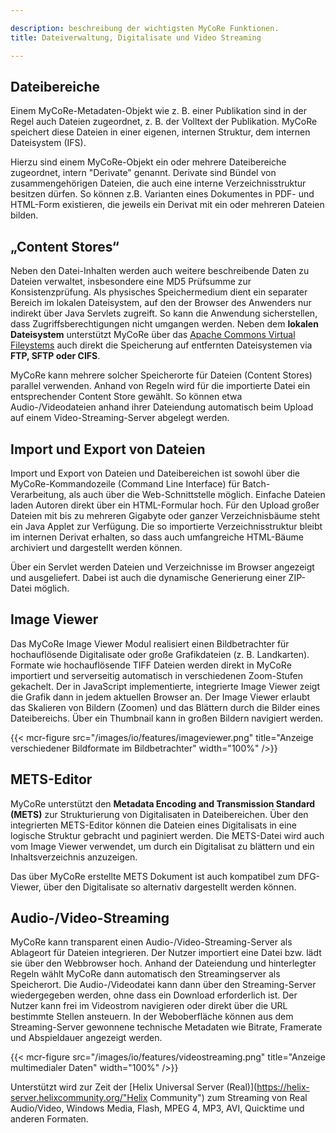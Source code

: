 ```yaml
---

description: beschreibung der wichtigsten MyCoRe Funktionen.
title: Dateiverwaltung, Digitalisate und Video Streaming

---
```


## Dateibereiche

Einem MyCoRe-Metadaten-Objekt wie z. B. einer Publikation sind in der Regel auch Dateien zugeordnet,
z. B. der Volltext der Publikation. MyCoRe speichert diese Dateien in einer eigenen, internen Struktur, dem
internen Dateisystem (IFS).

Hierzu sind einem MyCoRe-Objekt ein oder mehrere Dateibereiche zugeordnet, intern "Derivate" genannt.
Derivate sind Bündel von zusammengehörigen Dateien, die auch eine interne Verzeichnisstruktur besitzen dürfen.
So können z.B. Varianten eines Dokumentes in PDF- und HTML-Form existieren, die jeweils ein Derivat mit
ein oder mehreren Dateien bilden.

## „Content Stores“

Neben den Datei-Inhalten werden auch weitere beschreibende Daten zu Dateien verwaltet,
insbesondere eine MD5 Prüfsumme zur Konsistenzprüfung. Als physisches Speichermedium dient ein separater Bereich
im lokalen Dateisystem, auf den der Browser des Anwenders nur indirekt über Java Servlets zugreift.
So kann die Anwendung sicherstellen, dass Zugriffsberechtigungen nicht umgangen werden. Neben dem **lokalen Dateisystem**
unterstützt MyCoRe über das [Apache Commons Virtual Fileystems](https://commons.apache.org/proper/commons-vfs/filesystems.html)
auch direkt die Speicherung auf entfernten Dateisystemen via <strong>FTP, SFTP oder CIFS</strong>.

MyCoRe kann mehrere solcher Speicherorte für Dateien (Content Stores) parallel verwenden.
Anhand von Regeln wird für die importierte Datei ein entsprechender Content Store gewählt.
So können etwa Audio-/Videodateien anhand ihrer Dateiendung automatisch beim Upload auf
einem Video-Streaming-Server abgelegt werden.

## Import und Export von Dateien

Import und Export von Dateien und Dateibereichen ist sowohl über die
MyCoRe-Kommandozeile (Command Line Interface) für Batch-Verarbeitung,
als auch über die Web-Schnittstelle möglich.
Einfache Dateien laden Autoren direkt über ein HTML-Formular hoch.
Für den Upload großer Dateien mit bis zu mehreren Gigabyte oder ganzer Verzeichnisbäume
steht ein Java Applet zur Verfügung. Die so importierte Verzeichnisstruktur bleibt im internen Derivat erhalten,
so dass auch umfangreiche HTML-Bäume archiviert und dargestellt werden können.

Über ein Servlet werden Dateien und Verzeichnisse im Browser angezeigt und ausgeliefert.
Dabei ist auch die dynamische Generierung einer ZIP-Datei möglich.

## Image Viewer

Das MyCoRe Image Viewer Modul realisiert einen Bildbetrachter für
hochauflösende Digitalisate oder große Grafikdateien (z. B. Landkarten).
Formate wie hochauflösende TIFF Dateien werden direkt in MyCoRe importiert und
serverseitig automatisch in verschiedenen Zoom-Stufen gekachelt.
Der in JavaScript implementierte, integrierte Image Viewer zeigt die Grafik dann in jedem aktuellen Browser an.
Der Image Viewer erlaubt das Skalieren von Bildern (Zoomen) und das Blättern durch die Bilder eines Dateibereichs.
Über ein Thumbnail kann in großen Bildern navigiert werden.

{{< mcr-figure src="/images/io/features/imageviewer.png"  title="Anzeige verschiedener Bildformate im Bildbetrachter" width="100%" />}}

## METS-Editor

MyCoRe unterstützt den **Metadata Encoding and Transmission Standard (METS)** zur Strukturierung
von Digitalisaten in Dateibereichen. Über den integrierten METS-Editor können die Dateien eines Digitalisats
in eine logische Struktur gebracht und paginiert werden. Die METS-Datei wird auch vom Image Viewer verwendet,
um durch ein Digitalisat zu blättern und ein Inhaltsverzeichnis anzuzeigen.

Das über MyCoRe erstellte METS Dokument ist auch kompatibel zum DFG-Viewer, über den Digitalisate
so alternativ dargestellt werden können.

## Audio-/Video-Streaming

MyCoRe kann transparent einen Audio-/Video-Streaming-Server als Ablageort für Dateien integrieren.
Der Nutzer importiert eine Datei bzw. lädt sie über den Webbrowser hoch.
Anhand der Dateiendung und hinterlegter Regeln wählt MyCoRe dann
automatisch den Streamingserver als Speicherort. Die Audio-/Videodatei kann dann über den
Streaming-Server wiedergegeben  werden, ohne dass ein Download erforderlich ist.
Der Nutzer kann frei im Videostrom navigieren oder direkt über die URL
bestimmte Stellen ansteuern. In der Weboberfläche können aus dem
Streaming-Server gewonnene technische Metadaten wie Bitrate, Framerate und Abspieldauer angezeigt werden.

{{< mcr-figure src="/images/io/features/videostreaming.png"  title="Anzeige multimedialer Daten" width="100%" />}}

Unterstützt wird zur Zeit der
[Helix Universal Server (Real)](https://helix-server.helixcommunity.org/"Helix Community")
zum Streaming von Real Audio/Video, Windows Media, Flash, MPEG 4, MP3, AVI, Quicktime und anderen Formaten.